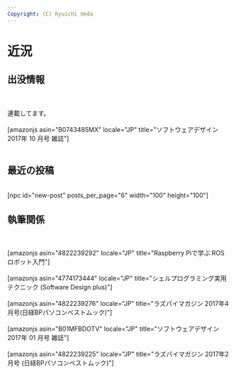 ```yaml
---
Copyright: (C) Ryuichi Ueda
---
```



# 近況
<h2>出没情報</h2><br />
<br />
連載してます。<br />
<br />
[amazonjs asin="B0743485MX" locale="JP" title="ソフトウェアデザイン 2017年 10 月号 雑誌"]<br />
<br />
<h2>最近の投稿</h2><br />
[npc id="new-post" posts_per_page="6" width="100" height="100"]<br />
<h2>執筆関係</h2><br />
<br />
[amazonjs asin="4822239292" locale="JP" title="Raspberry Piで学ぶ ROSロボット入門"]<br />
<br />
[amazonjs asin="4774173444" locale="JP" title="シェルプログラミング実用テクニック (Software Design plus)"]<br />
<br />
[amazonjs asin="4822239276" locale="JP" title="ラズパイマガジン 2017年4月号(日経BPパソコンベストムック)"]<br />
<br />
[amazonjs asin="B01MFBDOTV" locale="JP" title="ソフトウェアデザイン 2017年 01 月号 雑誌"]<br />
<br />
[amazonjs asin="4822239225" locale="JP" title="ラズパイマガジン 2017年2月号 (日経BPパソコンベストムック)"]
